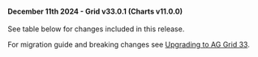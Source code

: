 #### December 11th 2024 - Grid v33.0.1 (Charts v11.0.0)

See table below for changes included in this release.

For migration guide and breaking changes see [Upgrading to AG Grid 33](https://www.ag-grid.com/javascript-data-grid/upgrading-to-ag-grid-33/).
